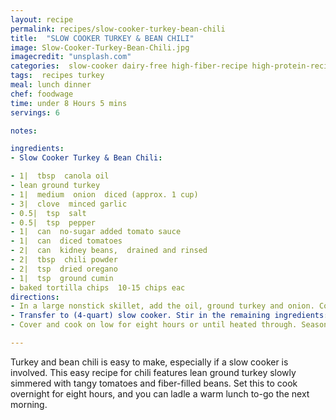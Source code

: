 ```yaml
---
layout: recipe
permalink: recipes/slow-cooker-turkey-bean-chili
title:  "SLOW COOKER TURKEY & BEAN CHILI"
image: Slow-Cooker-Turkey-Bean-Chili.jpg
imagecredit: "unsplash.com"
categories:  slow-cooker dairy-free high-fiber-recipe high-protein-recipe turkey
tags:  recipes turkey
meal: lunch dinner
chef: foodwage
time: under 8 Hours 5 mins
servings: 6

notes:

ingredients:
- Slow Cooker Turkey & Bean Chili:

- 1|  tbsp  canola oil
- lean ground turkey
- 1|  medium  onion  diced (approx. 1 cup)
- 3|  clove  minced garlic
- 0.5|  tsp  salt
- 0.5|  tsp  pepper
- 1|  can  no-sugar added tomato sauce
- 1|  can  diced tomatoes
- 2|  can  kidney beans,  drained and rinsed
- 2|  tbsp  chili powder
- 2|  tsp  dried oregano
- 1|  tsp  ground cumin
- baked tortilla chips  10-15 chips eac
directions:
- In a large nonstick skillet, add the oil, ground turkey and onion. Cook until meat is no longer pink, about 10 minutes. Add garlic, salt and pepper. Cook 1 minute longer.
- Transfer to (4-quart) slow cooker. Stir in the remaining ingredients: tomato sauce, diced tomatoes, kidney beans, chili powder, dried oregano and cumin.
- Cover and cook on low for eight hours or until heated through. Season with salt, to taste, and serve with optional toppings if desired.

---
```


Turkey and bean chili is easy to make, especially if a slow cooker is involved. This easy recipe for chili features lean ground turkey slowly simmered with tangy tomatoes and fiber-filled beans. Set this to cook overnight for eight hours, and you can ladle a warm lunch to-go the next morning.